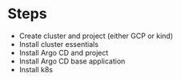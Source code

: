 # Steps

* Create cluster and project (either GCP or kind)
* Install cluster essentials
* Install Argo CD and project
* Install Argo CD base application
* Install k8s
